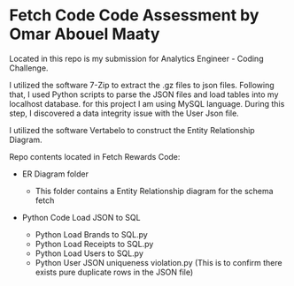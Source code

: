 # Fetch Code Code Assessment by Omar Abouel Maaty
Located in this repo is my submission for Analytics Engineer - Coding Challenge.  
  
I utilized the software 7-Zip to extract the .gz files to json files. Following that, I used Python scripts to parse the JSON files and load tables into my localhost database. for this project I am using MySQL language. During this step, I discovered a data integrity issue with the User Json file.  

I utilized the software Vertabelo to construct the Entity Relationship Diagram.
  
Repo contents located in Fetch Rewards Code:
* ER Diagram folder
  * This folder contains a Entity Relationship diagram for the schema fetch
 
* Python Code Load JSON to SQL
  * Python Load Brands to SQL.py
  * Python Load Receipts to SQL.py
  * Python Load Users to SQL.py
  * Python User JSON uniqueness violation.py (This is to confirm there exists pure duplicate rows in the JSON file)
 
